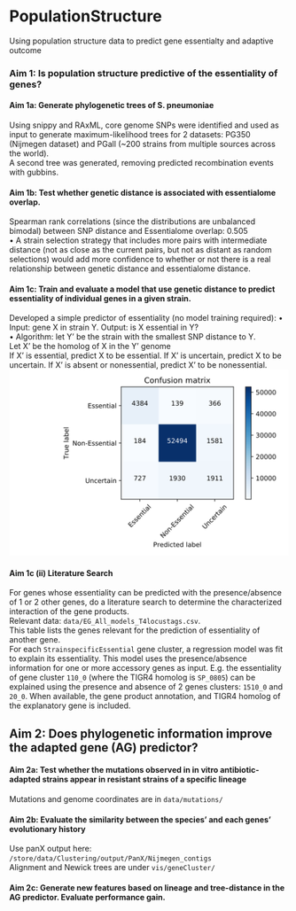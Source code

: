 # PopulationStructure
Using population structure data to predict gene essentialty and adaptive outcome

### Aim 1: Is population structure predictive of the essentiality of genes? 
#### Aim 1a: Generate phylogenetic trees of S. pneumoniae 
Using snippy and RAxML, core genome SNPs were identified and used as input to generate maximum-likelihood trees for 2 datasets: PG350 (Nijmegen dataset) and  PGall (~200 strains from multiple sources across the world).       
A second tree was generated, removing predicted recombination events with gubbins. 
#### Aim 1b: Test whether genetic distance is associated with essentialome overlap.  
Spearman rank correlations (since the distributions are unbalanced bimodal) between SNP distance and Essentialome overlap: 0.505    
•	A strain selection strategy that includes more pairs with intermediate distance (not as close as the current pairs, but not as distant as random selections) would add more confidence to whether or not there is a real relationship between genetic distance and essentialome distance. 

#### Aim 1c: Train and evaluate a model that use genetic distance to predict essentiality of individual genes in a given strain. 
Developed a simple predictor of essentiality (no model training required):
•	Input: gene X in strain Y. Output: is X essential in Y?     
•	Algorithm: let Y’ be the strain with the smallest SNP distance to Y.     
Let X’ be the homolog of X in the Y’ genome     
If X’ is essential, predict X to be essential. If X’ is uncertain, predict X to be uncertain. If X’ is absent or nonessential, predict X’ to be nonessential.     
![Confusion Matrix](code/Aim1c_cm.svg)    
    
#### Aim 1c (ii) Literature Search	
For genes whose essentiality can be predicted with the presence/absence of 1 or 2 other genes, do a literature search to determine the characterized interaction of the gene products.      
Relevant data: `data/EG_All_models_T4locustags.csv`.     
This table lists the genes relevant for the prediction of essentiality of another gene.     
For each `StrainspecificEssential` gene cluster, a regression model was fit to explain its essentiality. This model uses the presence/absence information for one or more accessory genes as input. E.g. the essentiality of gene cluster `110_0` (where the TIGR4 homolog is `SP_0805`) can be explained using the presence and absence of 2 genes clusters: `1510_0` and `20_0`. When available, the gene product annotation, and TIGR4 homolog of the explanatory gene is included.      

	 
	 
## Aim 2: Does phylogenetic information improve the adapted gene (AG) predictor? 
#### Aim 2a: Test whether the mutations observed in in vitro antibiotic-adapted strains appear in resistant strains of a specific lineage
Mutations and genome coordinates are in `data/mutations/`    

	
#### Aim 2b: Evaluate the similarity between the species’ and each genes’ evolutionary history
Use panX output here: `/store/data/Clustering/output/PanX/Nijmegen_contigs`    
Alignment and Newick trees are under `vis/geneCluster/`    
	 
#### Aim 2c: Generate new features based on lineage and tree-distance in the AG predictor. Evaluate performance gain.